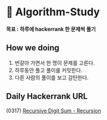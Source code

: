 # 📌 Algorithm-Study

**목표 : 하루에 hackerrank 한 문제씩 풀기**

## How we doing
1. 번갈아 가면서 한 명이 문제를 고른다.
2. 하루동안 풀고 풀이를 커밋한다.
3. 다른 사람의 풀이를 보고 감탄한다.

## Daily Hackerrank URL

(0317) [Recursive Digit Sum - Recursion](https://www.hackerrank.com/challenges/recursive-digit-sum/problem?isFullScreen=true)